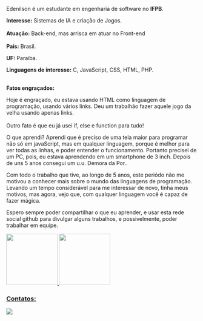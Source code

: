   
  <!-- Quadro de porcentagem das linguagens mais usadas -->

<!--
**Edenilson-Silva-Souza/Edenilson-Silva-Souza** is a ✨ _special_ ✨ repository because its `README.md` (this file) appears on your GitHub profile.

Here are some ideas to get you started:

- 🔭 I’m currently working on ...
- 🌱 I’m currently learning ...
- 👯 I’m looking to collaborate on ...
- 🤔 I’m looking for help with ...
- 💬 Ask me about ...
- 📫 How to reach me: ...
- 😄 Pronouns: ...
- ⚡ Fun fact: ...
-->

<!--
# <p align="center"> Welcome girl and boy <br> **(<sup>ô</sup>o<sup>ô</sup>)**   **(<sup>=ô</sup>o<sup>ô=</sup>)**</p>
-->
Edenilson é um estudante em engenharia de software no **IFPB**.


**Interesse:** Sistemas de IA e criação de Jogos. <br><br>
**Atuação:** Back-end, mas arrisca em atuar no Front-end
<br><br>
**País:** Brasil.
<br>

**UF:** Paraíba. 


**Linguagens de interesse:** C, JavaScript, CSS, HTML, PHP.
<br><br>

**Fatos engraçados:**

   Hoje é engraçado, eu estava usando HTML como linguagem de programação, usando vários links. Deu um trabalhão fazer aquele jogo da velha usando apenas links.
 <br> <br>
   Outro fato é que eu já usei if, else e function para tudo!<br>
 
 O que aprendi?
 Aprendi que é preciso de uma tela maior para programar não só em javaScript, mas em qualquer linguagem, porque é melhor para ver todas as linhas, e poder entender o funcionamento. Portanto precisei de um PC, pois, eu estava aprendendo em um smartphone de 3 inch.
 Depois de uns 5 anos consegui um u.u. Demora da Por..
 <br>
 
 Com todo o trabalho que tive, ao longo de 5 anos, este periódo não me motivou a conhecer mais sobre o mundo das linguagens de programação.
 Levando um tempo considerável para me interessar de novo, tinha meus motivos, mas agora, vejo que, com qualquer linguagem você é capaz de fazer mágica.
 
 Espero sempre poder compartilhar o que eu aprender, e usar esta rede social github para divulgar alguns trabalhos, e possivelmente, poder trabalhar em equipe.
  
  
  
  <!-- Tabela de estatistica-->
 <div>
<a href="https://github.com/Edenilson-Silva-Souza">
<img height="135em" src="https://github-readme-stats.vercel.app/api/top-langs/?username=Edenilson-Silva-Souza&layout=compact&langs_count=7&theme=dracula"/>
<img height="135em" src="https://github-readme-stats.vercel.app/api?username=Edenilson-Silva-Souza&show_icons=true&theme=dracula&include_all_commits=true&count_private=true"/>
</div>
  
  
  <!--
### Contatos:

<div>
<a href="https://www.youtube.com/" target="_blank"><img src="https://img.shields.io/badge/YouTube-FF0000?style=for-the-badge&logo=youtube&logoColor=white" target="_blank"></a>

-->
 
<!--
pode ser usado par contar as visitas no perfil
<p align="center">   <img alingn="center" src="https://profile-counter.glitch.me/Edenilson-Silva-Souza/count.svg" /></p>
-->
  
### Contatos:
<a href="https://www.instagram.com/edenilson_ddr/" target="_blank"><img src="https://img.shields.io/badge/-Instagram-%23E4405F?style=for-the-badge&logo=instagram&logoColor=white" target="_blank"></a>
</div>

